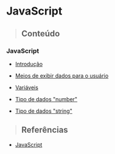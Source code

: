 # JavaScript

> ## **Conteúdo**

### JavaScript

* [Introdução](./introducao.md)

* [Meios de exibir dados para o usuário](./core/meios-de-exibir-dados-para-o-usuario.md)

* [Variáveis](./core/variaveis.md)

* [Tipo de dados "number"](./core/number.md)

* [Tipo de dados "string"](./core/string.md)

> ## **Referências**

* [JavaScript](./references.md)
